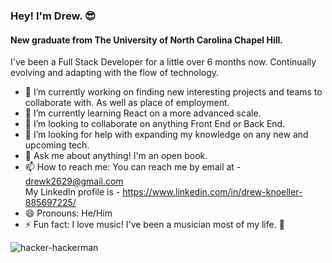 ### Hey! I'm Drew. 😎
#### New graduate from The University of North Carolina Chapel Hill.

I've been a Full Stack Developer for a little over 6 months now.
Continually evolving and adapting with the flow of technology.

- 🔭 I’m currently working on finding new interesting projects
  and teams to collaborate with. As well as place of employment.
- 🌱 I’m currently learning React on a more advanced scale.
- 👯 I’m looking to collaborate on anything Front End or Back End.
- 🤔 I’m looking for help with expanding my knowledge on any new and upcoming tech.
- 💬 Ask me about anything! I'm an open book.
- 📫 How to reach me: You can reach me by email at - drewk2629@gmail.com <br>
  My LinkedIn profile is - https://www.linkedin.com/in/drew-knoeller-885697225/
- 😄 Pronouns: He/Him
- ⚡ Fun fact: I love music! I've been a musician most of my life. 🤘

![hacker-hackerman](https://user-images.githubusercontent.com/94206317/175794261-1e934c2a-84f0-4836-a03a-f92d306d13f7.gif)
